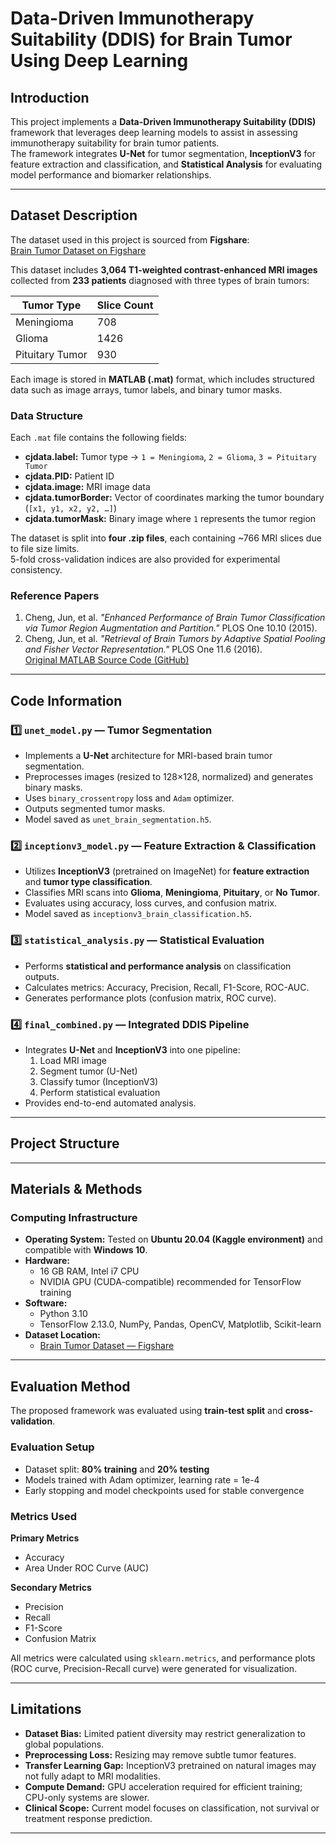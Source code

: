 # Data-Driven Immunotherapy Suitability (DDIS) for Brain Tumor Using Deep Learning

## Introduction
This project implements a **Data-Driven Immunotherapy Suitability (DDIS)** framework that leverages deep learning models to assist in assessing immunotherapy suitability for brain tumor patients.  
The framework integrates **U-Net** for tumor segmentation, **InceptionV3** for feature extraction and classification, and **Statistical Analysis** for evaluating model performance and biomarker relationships.

---

## Dataset Description

The dataset used in this project is sourced from **Figshare**:  
[Brain Tumor Dataset on Figshare](https://figshare.com/articles/dataset/brain_tumor_dataset/1512427/5)  

This dataset includes **3,064 T1-weighted contrast-enhanced MRI images** collected from **233 patients** diagnosed with three types of brain tumors:

| Tumor Type       | Slice Count |
|------------------|-------------|
| Meningioma       | 708         |
| Glioma           | 1426        |
| Pituitary Tumor  | 930         |

Each image is stored in **MATLAB (.mat)** format, which includes structured data such as image arrays, tumor labels, and binary tumor masks.

###  Data Structure
Each `.mat` file contains the following fields:
- **cjdata.label:** Tumor type → `1 = Meningioma`, `2 = Glioma`, `3 = Pituitary Tumor`  
- **cjdata.PID:** Patient ID  
- **cjdata.image:** MRI image data  
- **cjdata.tumorBorder:** Vector of coordinates marking the tumor boundary (`[x1, y1, x2, y2, …]`)  
- **cjdata.tumorMask:** Binary image where `1` represents the tumor region  

The dataset is split into **four .zip files**, each containing ~766 MRI slices due to file size limits.  
5-fold cross-validation indices are also provided for experimental consistency.

###  Reference Papers
1. Cheng, Jun, et al. *"Enhanced Performance of Brain Tumor Classification via Tumor Region Augmentation and Partition."* PLOS One 10.10 (2015).  
2. Cheng, Jun, et al. *"Retrieval of Brain Tumors by Adaptive Spatial Pooling and Fisher Vector Representation."* PLOS One 11.6 (2016).  
 [Original MATLAB Source Code (GitHub)](https://github.com/chengjun583/brainTumorRetrieval)

---

## Code Information

### 1️⃣ `unet_model.py` — Tumor Segmentation
- Implements a **U-Net** architecture for MRI-based brain tumor segmentation.  
- Preprocesses images (resized to 128×128, normalized) and generates binary masks.  
- Uses `binary_crossentropy` loss and `Adam` optimizer.  
- Outputs segmented tumor masks.  
- Model saved as `unet_brain_segmentation.h5`.

### 2️⃣ `inceptionv3_model.py` — Feature Extraction & Classification
- Utilizes **InceptionV3** (pretrained on ImageNet) for **feature extraction** and **tumor type classification**.  
- Classifies MRI scans into **Glioma**, **Meningioma**, **Pituitary**, or **No Tumor**.  
- Evaluates using accuracy, loss curves, and confusion matrix.  
- Model saved as `inceptionv3_brain_classification.h5`.

### 3️⃣ `statistical_analysis.py` — Statistical Evaluation
- Performs **statistical and performance analysis** on classification outputs.  
- Calculates metrics: Accuracy, Precision, Recall, F1-Score, ROC-AUC.  
- Generates performance plots (confusion matrix, ROC curve).  

### 4️⃣ `final_combined.py` — Integrated DDIS Pipeline
- Integrates **U-Net** and **InceptionV3** into one pipeline:
  1. Load MRI image  
  2. Segment tumor (U-Net)  
  3. Classify tumor (InceptionV3)  
  4. Perform statistical evaluation  
- Provides end-to-end automated analysis.

---

##  Project Structure


---

##  Materials & Methods

###  Computing Infrastructure
- **Operating System:** Tested on **Ubuntu 20.04 (Kaggle environment)** and compatible with **Windows 10**.  
- **Hardware:**  
  - 16 GB RAM, Intel i7 CPU  
  - NVIDIA GPU (CUDA-compatible) recommended for TensorFlow training  
- **Software:**  
  - Python 3.10  
  - TensorFlow 2.13.0, NumPy, Pandas, OpenCV, Matplotlib, Scikit-learn  
- **Dataset Location:**  
  - [Brain Tumor Dataset — Figshare](https://figshare.com/articles/dataset/brain_tumor_dataset/1512427/5)

---

##  Evaluation Method

The proposed framework was evaluated using **train-test split** and **cross-validation**.

###  Evaluation Setup
- Dataset split: **80% training** and **20% testing**
- Models trained with Adam optimizer, learning rate = 1e-4
- Early stopping and model checkpoints used for stable convergence

###  Metrics Used
**Primary Metrics**
- Accuracy  
- Area Under ROC Curve (AUC)

**Secondary Metrics**
- Precision  
- Recall  
- F1-Score  
- Confusion Matrix  

All metrics were calculated using `sklearn.metrics`, and performance plots (ROC curve, Precision-Recall curve) were generated for visualization.

---

## Limitations
- **Dataset Bias:** Limited patient diversity may restrict generalization to global populations.  
- **Preprocessing Loss:** Resizing may remove subtle tumor features.  
- **Transfer Learning Gap:** InceptionV3 pretrained on natural images may not fully adapt to MRI modalities.  
- **Compute Demand:** GPU acceleration required for efficient training; CPU-only systems are slower.  
- **Clinical Scope:** Current model focuses on classification, not survival or treatment response prediction.

---


